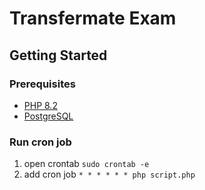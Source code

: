 # Transfermate Exam

## Getting Started

### Prerequisites

* [PHP 8.2](https://www.php.net/)
* [PostgreSQL](https://www.postgresql.org/)

### Run cron job

1. open crontab ```sudo crontab -e```
1. add cron job ```* * * * * * php script.php```
